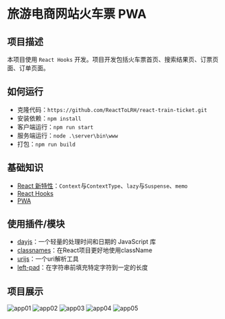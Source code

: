 # 旅游电商网站火车票 PWA

## 项目描述

本项目使用 `React Hooks` 开发。项目开发包括火车票首页、搜索结果页、订票页面、订单页面。

## 如何运行

- 克隆代码：`https://github.com/ReactToLRH/react-train-ticket.git`
- 安装依赖：`npm install`
- 客户端运行：`npm run start`
- 服务端运行：`node .\server\bin\www`
- 打包：`npm run build`

## 基础知识

- [React 新特性](./readme/react_new.md)：`Context`与`ContextType`、`lazy`与`Suspense`、`memo`
- [React Hooks](./readme/react_hooks.md)
- [PWA](./readme/pwa.md)

## 使用插件/模块

- [dayjs](https://github.com/iamkun/dayjs/blob/dev/docs/zh-cn/README.zh-CN.md)：一个轻量的处理时间和日期的 JavaScript 库
- [classnames](https://github.com/JedWatson/classnames#readme)：在React项目更好地使用className
- [urijs](https://github.com/medialize/URI.js)：一个uri解析工具
- [left-pad](https://github.com/left-pad/left-pad#readme)：在字符串前填充特定字符到一定的长度

## 项目展示

![app01](./readme/images/app01.png)
![app02](./readme/images/app02.png)
![app03](./readme/images/app03.png)
![app04](./readme/images/app04.png)
![app05](./readme/images/app05.png)
